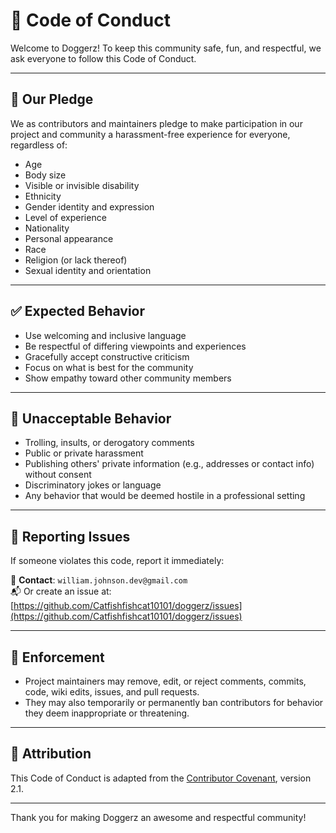 # 🐾 Code of Conduct

Welcome to Doggerz! To keep this community safe, fun, and respectful, we ask everyone to follow this Code of Conduct.

---

## 💬 Our Pledge

We as contributors and maintainers pledge to make participation in our project and community a harassment-free experience for everyone, regardless of:

- Age
- Body size
- Visible or invisible disability
- Ethnicity
- Gender identity and expression
- Level of experience
- Nationality
- Personal appearance
- Race
- Religion (or lack thereof)
- Sexual identity and orientation

---

## ✅ Expected Behavior

- Use welcoming and inclusive language
- Be respectful of differing viewpoints and experiences
- Gracefully accept constructive criticism
- Focus on what is best for the community
- Show empathy toward other community members

---

## 🚫 Unacceptable Behavior

- Trolling, insults, or derogatory comments
- Public or private harassment
- Publishing others' private information (e.g., addresses or contact info) without consent
- Discriminatory jokes or language
- Any behavior that would be deemed hostile in a professional setting

---

## 🚓 Reporting Issues

If someone violates this code, report it immediately:

📧 **Contact**: `william.johnson.dev@gmail.com`  
📬 Or create an issue at: [https://github.com/Catfishfishcat10101/doggerz/issues](https://github.com/Catfishfishcat10101/doggerz/issues)

---

## 👮 Enforcement

- Project maintainers may remove, edit, or reject comments, commits, code, wiki edits, issues, and pull requests.
- They may also temporarily or permanently ban contributors for behavior they deem inappropriate or threatening.

---

## 🙏 Attribution

This Code of Conduct is adapted from the [Contributor Covenant](https://www.contributor-covenant.org/), version 2.1.

---

Thank you for making Doggerz an awesome and respectful community!
